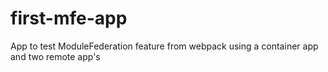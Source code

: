 # first-mfe-app

App to test ModuleFederation feature from webpack using a container app and two remote app's

